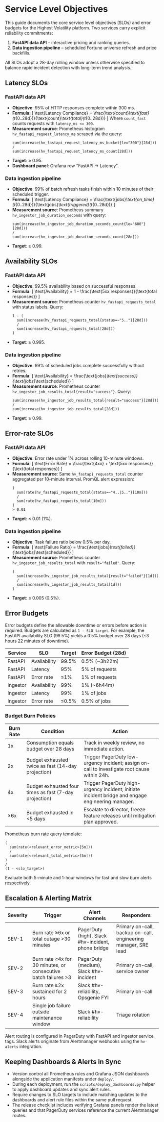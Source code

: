 # Service Level Objectives

This guide documents the core service level objectives (SLOs) and error budgets
for the Highest Volatility platform. Two services carry explicit reliability
commitments:

1. **FastAPI data API** – interactive pricing and ranking queries.
2. **Data ingestion pipeline** – scheduled Fortune universe refresh and price
   backfills.

All SLOs adopt a 28-day rolling window unless otherwise specified to balance
rapid incident detection with long-term trend analysis.

## Latency SLOs

### FastAPI data API

- **Objective**: 95% of HTTP responses complete within 300 ms.
- **Formula**:
  \[
  \text{Latency Compliance} = \frac{\text{count}_\text{fast}(t_{0..28d})}{\text{count}_\text{total}(t_{0..28d})}
  \]
  Where `count_fast` counts requests with `latency_ms <= 300`.
- **Measurement source**: Prometheus histogram `hv_fastapi_request_latency_ms`
  scraped via the query:
  ```promql
  sum(increase(hv_fastapi_request_latency_ms_bucket{le="300"}[28d]))
  /
  sum(increase(hv_fastapi_request_latency_ms_count[28d]))
  ```
- **Target**: ≥ 0.95.
- **Dashboard panel**: Grafana row "FastAPI → Latency".

### Data ingestion pipeline

- **Objective**: 99% of batch refresh tasks finish within 10 minutes of their
  scheduled trigger.
- **Formula**:
  \[
  \text{Latency Compliance} = \frac{\text{jobs}_\text{on\_time}(t_{0..28d})}{\text{jobs}_\text{triggered}(t_{0..28d})}
  \]
- **Measurement source**: Prometheus summary `hv_ingestor_job_duration_seconds`
  with query:
  ```promql
  sum(increase(hv_ingestor_job_duration_seconds_count{le="600"}[28d]))
  /
  sum(increase(hv_ingestor_job_duration_seconds_count[28d]))
  ```
- **Target**: ≥ 0.99.

## Availability SLOs

### FastAPI data API

- **Objective**: 99.5% availability based on successful responses.
- **Formula**:
  \[
  \text{Availability} = 1 - \frac{\text{5xx responses}}{\text{total responses}}
  \]
- **Measurement source**: Prometheus counter `hv_fastapi_requests_total` with
  status labels. Query:
  ```promql
  1 - (
    sum(increase(hv_fastapi_requests_total{status=~"5.."}[28d]))
    /
    sum(increase(hv_fastapi_requests_total[28d]))
  )
  ```
- **Target**: ≥ 0.995.

### Data ingestion pipeline

- **Objective**: 99% of scheduled jobs complete successfully without retries.
- **Formula**:
  \[
  \text{Availability} = \frac{\text{jobs}_\text{success}}{\text{jobs}_\text{scheduled}}
  \]
- **Measurement source**: Prometheus counter
  `hv_ingestor_job_results_total{result="success"}`. Query:
  ```promql
  sum(increase(hv_ingestor_job_results_total{result="success"}[28d]))
  /
  sum(increase(hv_ingestor_job_results_total[28d]))
  ```
- **Target**: ≥ 0.99.

## Error-rate SLOs

### FastAPI data API

- **Objective**: Error rate under 1% across rolling 10-minute windows.
- **Formula**:
  \[
  \text{Error Rate} = \frac{\text{4xx} + \text{5xx responses}}{\text{total responses}}
  \]
- **Measurement source**: Same `hv_fastapi_requests_total` counter aggregated
  per 10-minute interval. PromQL alert expression:
  ```promql
  (
    sum(rate(hv_fastapi_requests_total{status=~"4..|5.."}[10m]))
    /
    sum(rate(hv_fastapi_requests_total[10m]))
  )
  > 0.01
  ```
- **Target**: ≤ 0.01 (1%).

### Data ingestion pipeline

- **Objective**: Task failure ratio below 0.5% per day.
- **Formula**:
  \[
  \text{Failure Ratio} = \frac{\text{jobs}_\text{failed}}{\text{jobs}_\text{scheduled}}
  \]
- **Measurement source**: Prometheus counter `hv_ingestor_job_results_total`
  with `result="failed"`. Query:
  ```promql
  (
    sum(increase(hv_ingestor_job_results_total{result="failed"}[1d]))
    /
    sum(increase(hv_ingestor_job_results_total[1d]))
  )
  ```
- **Target**: ≤ 0.005 (0.5%).

## Error Budgets

Error budgets define the allowable downtime or errors before action is required.
Budgets are calculated as `1 - SLO target`. For example, the FastAPI availability
SLO (99.5%) yields a 0.5% budget over 28 days (~3 hours 22 minutes of downtime).

| Service | SLO | Target | Error Budget (28d) |
| --- | --- | --- | --- |
| FastAPI | Availability | 99.5% | 0.5% (~3h22m) |
| FastAPI | Latency | 95% | 5% of requests |
| FastAPI | Error rate | ≤1% | 1% of requests |
| Ingestor | Availability | 99% | 1% (~6h44m) |
| Ingestor | Latency | 99% | 1% of jobs |
| Ingestor | Error rate | ≤0.5% | 0.5% of jobs |

### Budget Burn Policies

| Burn Rate | Condition | Action |
| --- | --- | --- |
| 1x | Consumption equals budget over 28 days | Track in weekly review, no immediate action. |
| 2x | Budget exhausted twice as fast (14-day projection) | Trigger PagerDuty low-urgency incident; assign on-call to investigate root cause within 24h. |
| 4x | Budget exhausted four times as fast (7-day projection) | Trigger PagerDuty high-urgency incident; initiate incident bridge and engage engineering manager. |
| ≥6x | Budget exhausted in <5 days | Escalate to director, freeze feature releases until mitigation plan approved. |

Prometheus burn rate query template:
```promql
(
  sum(rate(<relevant_error_metric>[5m]))
  /
  sum(rate(<relevant_total_metric>[5m]))
)
/
(1 - <slo_target>)
```

Evaluate both 5-minute and 1-hour windows for fast and slow burn alerts
respectively.

## Escalation & Alerting Matrix

| Severity | Trigger | Alert Channels | Responders |
| --- | --- | --- | --- |
| SEV-1 | Burn rate ≥6x or total outage >30 minutes | PagerDuty (high), Slack #hv-incident, phone bridge | Primary on-call, backup on-call, engineering manager, SRE lead |
| SEV-2 | Burn rate ≥4x for 30 minutes, or consecutive batch failures >3 | PagerDuty (medium), Slack #hv-incident | Primary on-call, service owner |
| SEV-3 | Burn rate ≥2x sustained for 2 hours | Slack #hv-reliability, Opsgenie FYI | Primary on-call |
| SEV-4 | Single job failure outside maintenance window | Slack #hv-reliability | Triage rotation |

Alert routing is configured in PagerDuty with FastAPI and ingestor service tags.
Slack alerts originate from Alertmanager webhooks using the `hv-alerts`
integration.

## Keeping Dashboards & Alerts in Sync

- Version control all Prometheus rules and Grafana JSON dashboards alongside the
  application manifests under `deploy/`.
- During each deployment, run the `scripts/deploy_dashboards.py` helper to apply
  dashboard updates and sync alert rules.
- Require changes to SLO targets to include matching updates to the dashboards
  and alert rule files within the same pull request.
- The release checklist includes verifying Grafana panels render the latest
  queries and that PagerDuty services reference the current Alertmanager routes.

